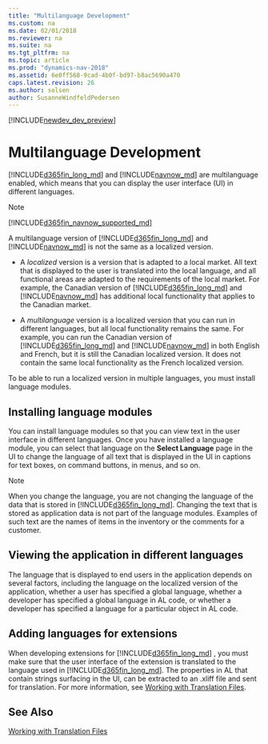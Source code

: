 ```yaml
---
title: "Multilanguage Development"
ms.custom: na
ms.date: 02/01/2018
ms.reviewer: na
ms.suite: na
ms.tgt_pltfrm: na
ms.topic: article
ms.prod: "dynamics-nav-2018"
ms.assetid: 6e0ff568-9cad-4b0f-bd97-b8ac5690a470
caps.latest.revision: 26
ms.author: solsen
author: SusanneWindfeldPedersen
---
```


[!INCLUDE[newdev_dev_preview](includes/newdev_dev_preview.md)]

# Multilanguage Development
[!INCLUDE[d365fin_long_md](includes/d365fin_long_md.md)] and [!INCLUDE[navnow_md](includes/navnow_md.md)] are multilanguage enabled, which means that you can display the user interface (UI) in different languages.  

> [!NOTE]  
> [!INCLUDE[d365fin_navnow_supported_md](includes/d365fin_navnow_supported_md.md)]
  
A multilanguage version of [!INCLUDE[d365fin_long_md](includes/d365fin_long_md.md)] and [!INCLUDE[navnow_md](includes/navnow_md.md)] is not the same as a localized version.  
  
-   A *localized* version is a version that is adapted to a local market. All text that is displayed to the user is translated into the local language, and all functional areas are adapted to the requirements of the local market. For example, the Canadian version of [!INCLUDE[d365fin_long_md](includes/d365fin_long_md.md)] and [!INCLUDE[navnow_md](includes/navnow_md.md)] has additional local functionality that applies to the Canadian market.  
  
-   A *multilanguage* version is a localized version that you can run in different languages, but all local functionality remains the same. For example, you can run the Canadian version of [!INCLUDE[d365fin_long_md](includes/d365fin_long_md.md)] and [!INCLUDE[navnow_md](includes/navnow_md.md)] in both English and French, but it is still the Canadian localized version. It does not contain the same local functionality as the French localized version.  
  
 To be able to run a localized version in multiple languages, you must install language modules.  
  
## Installing language modules  
 You can install language modules so that you can view text in the user interface in different languages. Once you have installed a language module, you can select that language on the **Select Language** page in the UI to change the language of all text that is displayed in the UI in captions for text boxes, on command buttons, in menus, and so on.  
  
> [!NOTE]  
>  When you change the language, you are not changing the language of the data that is stored in [!INCLUDE[d365fin_long_md](includes/d365fin_long_md.md)]. Changing the text that is stored as application data is not part of the language modules. Examples of such text are the names of items in the inventory or the comments for a customer.  

<!--  
For more information, see [Language Modules](Language-Modules.md).  

## Developing Multilanguage Applications  
After you install a language module, you must design your application to take advantage of the multilanguage functionality. For more information, see [Developing Multilanguage-Enabled Applications](Developing-Multilanguage-Enabled-Applications.md).  
-->
  
## Viewing the application in different languages  
 The language that is displayed to end users in the application depends on several factors, including the language on the localized version of the application, whether a user has specified a global language, whether a developer has specified a global language in AL code, or whether a developer has specified a language for a particular object in AL code. 
 <!-- For more information, see [Viewing the Application in Different Languages](Viewing-the-Application-in-Different-Languages.md). -->
  
## Adding languages for extensions
When developing extensions for [!INCLUDE[d365fin_long_md](includes/d365fin_long_md.md)] , you must make sure that the user interface of the extension is translated to the language used in [!INCLUDE[d365fin_long_md](includes/d365fin_long_md.md)]. The properties in AL that contain strings surfacing in the UI, can be extracted to an .xliff file and sent for translation. For more information, see [Working with Translation Files](devenv-work-with-translation-files.md).

## See Also
[Working with Translation Files](devenv-work-with-translation-files.md)  